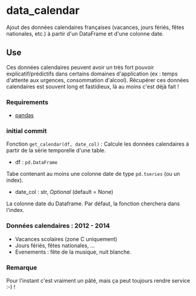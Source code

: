 # data_calendar
Ajout des données calendaires françaises (vacances, jours fériés, fêtes nationales, etc.) à partir d'un DataFrame et d'une colonne date.

## Use
Ces données calendaires peuvent avoir un très fort pouvoir explicatif/prédictifs dans certains domaines d'application (ex : temps d'attente aux urgences, consommation d'alcool). Récupérer ces données calendaires est souvent long et fastidieux, là au moins c'est déjà fait !

### Requirements
- [pandas](http://pandas.pydata.org/)

### initial commit

Fonction ``get_calendar(df, date_col)`` : Calcule les données calendaires à partir de la série temporelle d'une table.


  + df : ``pd.DataFrame``

  Tabe contenant au moins une colonne date de type ``pd.tseries`` (ou un index).
  + date\_col : str, _Optional_ (default = None)

  La colonne date du Dataframe. Par défaut, la fonction cherchera dans l'index.

### Données calendaires : 2012 - 2014

- Vacances scolaires (zone C uniquement)
- Jours fériés, fêtes nationales, ...
- Evenements : fête de la musique, nuit blanche.

### Remarque
Pour l'instant c'est vraiment un pâté, mais ça peut toujours rendre service :-) !
